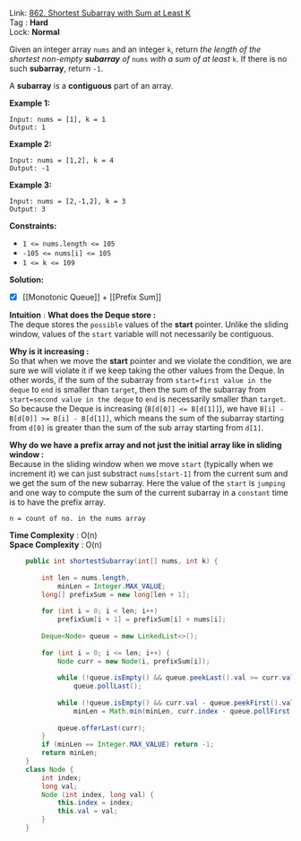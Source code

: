 Link: [862. Shortest Subarray with Sum at Least K](https://leetcode.com/problems/shortest-subarray-with-sum-at-least-k/) <br>
Tag : **Hard**<br>
Lock: **Normal**

Given an integer array `nums` and an integer `k`, return _the length of the shortest non-empty **subarray** of_ `nums` _with a sum of at least_ `k`. If there is no such **subarray**, return `-1`.

A **subarray** is a **contiguous** part of an array.

**Example 1:**
```
Input: nums = [1], k = 1
Output: 1
```

**Example 2:**
```
Input: nums = [1,2], k = 4
Output: -1
```

**Example 3:**
```
Input: nums = [2,-1,2], k = 3
Output: 3
```

**Constraints:**
-   `1 <= nums.length <= 105`
-   `-105 <= nums[i] <= 105`
-   `1 <= k <= 109`


**Solution:**

- [x] [[Monotonic Queue]] + [[Prefix Sum]]

**Intuition** :
**What does the Deque store :**  
The deque stores the `possible` values of the **start** pointer. Unlike the sliding window, values of the `start` variable will not necessarily be contiguous.

**Why is it increasing :**  
So that when we move the **start** pointer and we violate the condition, we are sure we will violate it if we keep taking the other values from the Deque. In other words, if the sum of the subarray from `start=first value in the deque` to `end` is smaller than `target`, then the sum of the subarray from `start=second value in the deque` to `end` is necessarily smaller than `target`.  
So because the Deque is increasing (`B[d[0]] <= B[d[1]]`), we have `B[i] - B[d[0]] >= B[i] - B[d[1]]`, which means the sum of the subarray starting from `d[0]` is greater than the sum of the sub array starting from `d[1]`.

**Why do we have a prefix array and not just the initial array like in sliding window :**  
Because in the sliding window when we move `start` (typically when we increment it) we can just substract `nums[start-1]` from the current sum and we get the sum of the new subarray. Here the value of the `start` is `jumping` and one way to compute the sum of the current subarray in a `constant` time is to have the prefix array.

```
n = count of no. in the nums array
```
**Time Complexity** : O(n)<br>
**Space Complexity** : O(n)

```java
    public int shortestSubarray(int[] nums, int k) {
        
        int len = nums.length,
            minLen = Integer.MAX_VALUE;
        long[] prefixSum = new long[len + 1];
        
        for (int i = 0; i < len; i++)
            prefixSum[i + 1] = prefixSum[i] + nums[i];
        
        Deque<Node> queue = new LinkedList<>();
        
        for (int i = 0; i <= len; i++) {
            Node curr = new Node(i, prefixSum[i]);
            
            while (!queue.isEmpty() && queue.peekLast().val >= curr.val)
                queue.pollLast();
            
            while (!queue.isEmpty() && curr.val - queue.peekFirst().val >= k)
                minLen = Math.min(minLen, curr.index - queue.pollFirst().index);
            
            queue.offerLast(curr);
        }
        if (minLen == Integer.MAX_VALUE) return -1;
        return minLen;
    }
    class Node {
        int index;
        long val;
        Node (int index, long val) {
            this.index = index;
            this.val = val;
        }
    }
```



